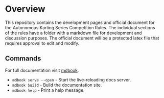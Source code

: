 # Overview

This repository contains the development pages and official document for the Autonomous Karting Series Competition Rules. The individual sections of the rules have a folder with a markdown file for development and discussion purposes. The official document will be a protected latex file that requires approval to edit and modify.

## Commands

For full documentation visit [mdbook](https://rust-lang.github.io/mdBook/).

* `mdbook serve --open` - Start the live-reloading docs server.
* `mdbook build` - Build the documentation site.
* `mdbook help` - Print a help message.